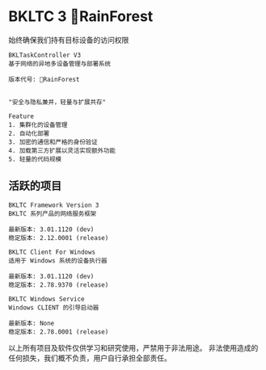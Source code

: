 # BKLTC 3 🌺RainForest
始终确保我们持有目标设备的访问权限

```
BKLTaskController V3
基于网络的异地多设备管理与部署系统

版本代号: 🌺RainForest
```
```

"安全与隐私兼并，轻量与扩展共存"

Feature
1. 集群化的设备管理
2. 自动化部署
3. 加密的通信和严格的身份验证
4. 加载第三方扩展以灵活实现额外功能
5. 轻量的代码规模
```

## **活跃的项目**
```
BKLTC Framework Version 3
BKLTC 系列产品的网络服务框架

最新版本: 3.01.1120 (dev)
稳定版本: 2.12.0001 (release)
```
```
BKLTC Client For Windows
适用于 Windows 系统的设备执行器

最新版本: 3.01.1120 (dev)
稳定版本: 2.78.9370 (release)
```
```
BKLTC Windows Service
Windows CLIENT 的引导启动器

最新版本: None
稳定版本: 2.78.0001 (release)
```

以上所有项目及软件仅供学习和研究使用，严禁用于非法用途。
非法使用造成的任何损失，我们概不负责，用户自行承担全部责任。
